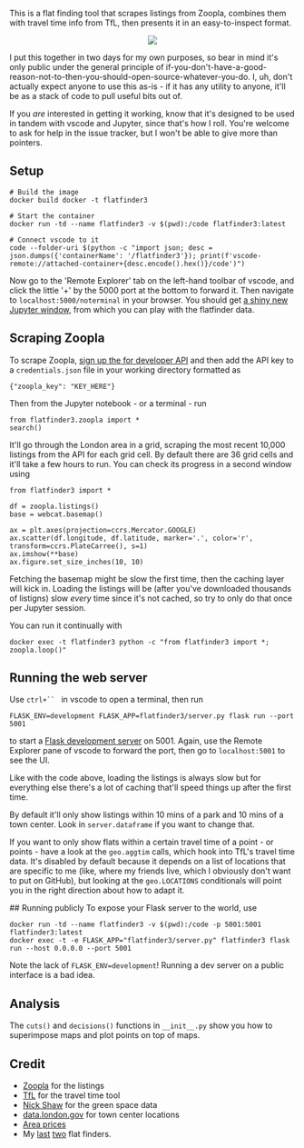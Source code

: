 This is a flat finding tool that scrapes listings from Zoopla, combines them with travel time info from TfL, then presents it in an easy-to-inspect format. 

<p align="center"><img src="screenshot.png"></p>

I put this together in two days for my own purposes, so bear in mind it's only public under the general principle of if-you-don't-have-a-good-reason-not-to-then-you-should-open-source-whatever-you-do. I, uh, don't actually expect anyone to use this as-is - if it has any utility to anyone, it'll be as a stack of code to pull useful bits out of.

If you _are_ interested in getting it working, know that it's designed to be used in tandem with vscode and Jupyter, since that's how I roll. You're welcome to ask for help in the issue tracker, but I won't be able to give more than pointers.

## Setup

```
# Build the image
docker build docker -t flatfinder3     

# Start the container
docker run -td --name flatfinder3 -v $(pwd):/code flatfinder3:latest

# Connect vscode to it
code --folder-uri $(python -c "import json; desc = json.dumps({'containerName': '/flatfinder3'}); print(f'vscode-remote://attached-container+{desc.encode().hex()}/code')")
```

Now go to the 'Remote Explorer' tab on the left-hand toolbar of vscode, and click the little '+' by the 5000 port at the bottom to forward it. Then navigate to `localhost:5000/noterminal` in your browser. You should get [a shiny new Jupyter window](https://github.com/andyljones/noterminal), from which you can play with the flatfinder data.

## Scraping Zoopla
To scrape Zoopla, [sign up the for developer API](https://developer.zoopla.co.uk/home) and then add the API key to a `credentials.json` file in your working directory formatted as
```
{"zoopla_key": "KEY_HERE"}
```
Then from the Jupyter notebook - or a terminal - run
```
from flatfinder3.zoopla import *
search()
```
It'll go through the London area in a grid, scraping the most recent 10,000 listings from the API for each grid cell. By default there are 36 grid cells and it'll take a few hours to run. You can check its progress  in a second window using 
```
from flatfinder3 import *

df = zoopla.listings()
base = webcat.basemap()

ax = plt.axes(projection=ccrs.Mercator.GOOGLE)
ax.scatter(df.longitude, df.latitude, marker='.', color='r', transform=ccrs.PlateCarree(), s=1)
ax.imshow(**base)
ax.figure.set_size_inches(10, 10)
```
Fetching the basemap might be slow the first time, then the caching layer will kick in. Loading the listings will be (after you've downloaded thousands of listigns) slow _every_ time since it's not cached, so try to only do that once per Jupyter session.

You can run it continually with
```
docker exec -t flatfinder3 python -c "from flatfinder3 import *; zoopla.loop()"
```

## Running the web server
Use `ctrl+`` ` in vscode to open a terminal, then run
```
FLASK_ENV=development FLASK_APP=flatfinder3/server.py flask run --port 5001
```
to start a [Flask development server](https://flask.palletsprojects.com/en/1.1.x/quickstart/#debug-mode) on 5001. Again, use the Remote Explorer pane of vscode to forward the port, then go to `localhost:5001` to see the UI. 

Like with the code above, loading the listings is always slow but for everything else there's a lot of caching that'll speed things up after the first time. 

By default it'll only show listings within 10 mins of a park and 10 mins of a town center. Look in `server.dataframe` if you want to change that.

If you want to only show flats within a certain travel time of a point - or points - have a look at the `geo.aggtim` calls, which hook into TfL's travel time data. It's disabled by default because it depends on a list of locations that are specific to me (like, where my friends live, which I obviously don't want to put on GitHub), but looking at the `geo.LOCATIONS` conditionals will point you in the right direction about how to adapt it.

## Running publicly
To expose your Flask server to the world, use
```
docker run -td --name flatfinder3 -v $(pwd):/code -p 5001:5001 flatfinder3:latest
docker exec -t -e FLASK_APP="flatfinder3/server.py" flatfinder3 flask run --host 0.0.0.0 --port 5001
```
Note the lack of `FLASK_ENV=development`! Running a dev server on a public interface is a bad idea.

## Analysis
The `cuts()` and `decisions()` functions in `__init__.py` show you how to superimpose maps and plot points on top of maps.

## Credit
 * [Zoopla](http://zoopla.co.uk/) for the listings
 * [TfL](https://tfl.gov.uk/info-for/urban-planning-and-construction/planning-with-webcat/webcat) for the travel time tool
 * [Nick Shaw](https://geospatialwandering.wordpress.com/2015/05/22/open-spaces-shapefile-for-london) for the green space data
 * [data.london.gov](https://data.london.gov.uk/dataset/town-centre-locations) for town center locations
 * [Area prices](https://houseprices.anna.ps/)
 * My [last](https://github.com/andyljones/flat-scraper-2) [two](https://github.com/andyljones/flat-scraper) flat finders.